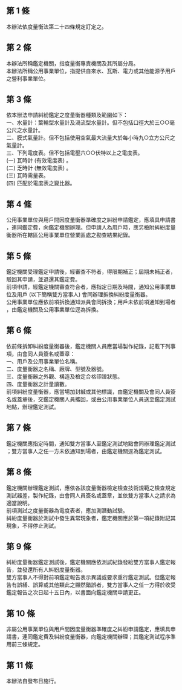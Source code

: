第 1 條
-------
本辦法依度量衡法第二十四條規定訂定之。

第 2 條
-------
本辦法所稱鑑定機關，指度量衡專責機關及其所屬分局。  
本辦法所稱公用事業單位，指提供自來水、瓦斯、電力或其他能源予用戶  
之營利事業單位。

第 3 條
-------
依本辦法申請糾紛鑑定之度量衡器種類及範圍如下：  
一、水量計：葉輪型水量計及渦流型水量計。但不包括口徑大於三○○毫  
    公尺之水量計。  
二、膜式氣量計。但不包括使用空氣最大流量大於每小時九○立方公尺之  
    氣量計。  
三、下列電度表。但不包括電壓六○○伏特以上之電度表。  
 (一) 瓦時計 (有效電度表) 。  
 (二) 乏時計 (無效電度表) 。  
 (三) 瓦時需量表。  
 (四) 匹配於電度表之變比器。

第 4 條
-------
公用事業單位與用戶間因度量衡器準確度之糾紛申請鑑定，應填具申請書  
，連同鑑定費，向鑑定機關辦理。但申請人為用戶時，應另檢附糾紛度量  
衡器所在轄區公用事業單位營業區處之勘查結果紀錄。

第 5 條
-------
鑑定機關受理鑑定申請後，經審查不符者，得限期補正；屆期未補正者，  
駁回其申請，並退還其鑑定費。  
前項申請，經鑑定機關審查符合者，應指定日期及時間，通知公用事業單  
位及用戶 (以下簡稱雙方當事人) 會同辦理拆換糾紛度量衡器。  
公用事業單位應依前項拆換通知派員會同拆換；用戶未依前項通知到場者  
，由鑑定機關及公用事業單位逕為拆換。

第 6 條
-------
依前條拆卸糾紛度量衡器後，鑑定機關人員應當場製作紀錄，記載下列事  
項，由會同人員簽名或蓋章：  
一、用戶及公用事業單位名稱。  
二、度量衡器之名稱、廠牌、型號及器號。  
三、度量衡器之外觀、構造及檢定合格印證狀態。  
四、度量衡器之計量讀數。  
前項糾紛度量衡器，應當場加封緘或其他標識，由鑑定機關及會同人員簽  
名或蓋章後，交鑑定機關人員攜回，或由公用事業單位人員送至鑑定測試  
地點，辦理鑑定測試。

第 7 條
-------
鑑定機關應指定時間，通知雙方當事人至鑑定測試地點會同辦理鑑定測試  
；雙方當事人之任一方未依通知到場者，由鑑定機關逕為鑑定測試。

第 8 條
-------
鑑定機關辦理鑑定測試，應依各該度量衡器檢定檢查技術規範之檢查規定  
測試器差，製作紀錄，由會同人員簽名或蓋章，並依雙方當事人之請求為  
適當說明。  
前項測試之度量衡器為電度表者，應加測潛動試驗。  
糾紛度量衡器於測試中發生異常現象者，鑑定機關應於第一項紀錄附記其  
現象，不得停止測試。

第 9 條
-------
糾紛度量衡器鑑定測試後，鑑定機關應依測試紀錄發給雙方當事人鑑定報  
告，並發還所有人糾紛度量衡器。  
雙方當事人不得對前項鑑定報告表示異議或要求重行鑑定測試。但鑑定報  
告有誤繕、誤算或其他類此之顯然錯誤者，雙方當事人之任一方得於收受  
鑑定報告之次日起十五日內，以書面向鑑定機關申請更正。

第 10 條
--------
非屬公用事業單位與用戶間因度量衡器準確度之糾紛申請鑑定，應填具申  
請書，連同鑑定費及糾紛度量衡器，向鑑定機關辦理；其鑑定測試程序準  
用前三條規定。

第 11 條
--------
本辦法自發布日施行。

